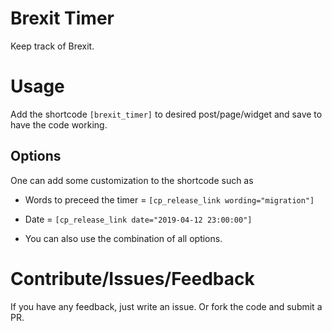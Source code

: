 # Brexit Timer
Keep track of Brexit.

# Usage
Add the shortcode ```[brexit_timer]``` to desired post/page/widget and save to have the code working.

## Options 
One can add some customization to the shortcode such as 

* Words to preceed the timer = ```[cp_release_link wording="migration"]``` 

* Date = ```[cp_release_link date="2019-04-12 23:00:00"]``` 

* You can also use the combination of all options.

# Contribute/Issues/Feedback
If you have any feedback, just write an issue. Or fork the code and submit a PR.
